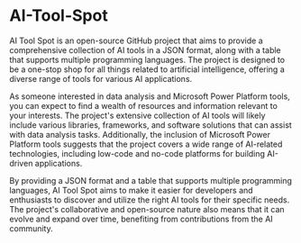# AI-Tool-Spot
AI Tool Spot is an open-source GitHub project that aims to provide a comprehensive collection of AI tools in a JSON format, along with a table that supports multiple programming languages. The project is designed to be a one-stop shop for all things related to artificial intelligence, offering a diverse range of tools for various AI applications.

As someone interested in data analysis and Microsoft Power Platform tools, you can expect to find a wealth of resources and information relevant to your interests. The project's extensive collection of AI tools will likely include various libraries, frameworks, and software solutions that can assist with data analysis tasks. Additionally, the inclusion of Microsoft Power Platform tools suggests that the project covers a wide range of AI-related technologies, including low-code and no-code platforms for building AI-driven applications.

By providing a JSON format and a table that supports multiple programming languages, AI Tool Spot aims to make it easier for developers and enthusiasts to discover and utilize the right AI tools for their specific needs. The project's collaborative and open-source nature also means that it can evolve and expand over time, benefiting from contributions from the AI community.
